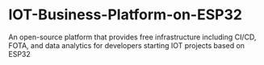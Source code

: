 # IOT-Business-Platform-on-ESP32
An open-source platform that provides free infrastructure including CI/CD, FOTA, and data analytics for developers starting IOT projects based on ESP32
